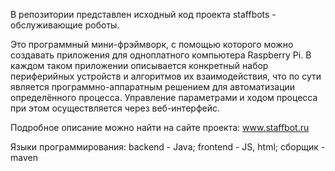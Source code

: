В репозитории представлен исходный код проекта staffbots - обслуживающие роботы. 

Это программный мини-фрэймворк, с помощью которого можно создавать приложения для одноплатного компьютера Raspberry Pi. 
В каждом таком приложении описывается конкретный набор периферийных устройств и алгоритмов их взаимодействия, 
что по сути является программно-аппаратным решением для автоматизации определённого процесса.
Управление параметрами и ходом процесса при этом осуществляется через веб-интерфейс.

Подробное описание можно найти на сайте проекта: www.staffbot.ru

Языки программирования: backend - Java; frontend - JS, html; сборщик - maven
